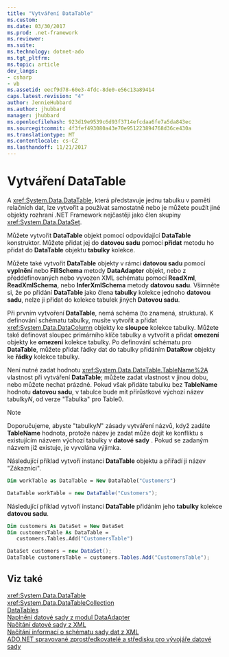 ```yaml
---
title: "Vytváření DataTable"
ms.custom: 
ms.date: 03/30/2017
ms.prod: .net-framework
ms.reviewer: 
ms.suite: 
ms.technology: dotnet-ado
ms.tgt_pltfrm: 
ms.topic: article
dev_langs:
- csharp
- vb
ms.assetid: eecf9d78-60e3-4fdc-8de0-e56c13a89414
caps.latest.revision: "4"
author: JennieHubbard
ms.author: jhubbard
manager: jhubbard
ms.openlocfilehash: 923d19e9539c6d93f3714efcdaa6fe7a5da843ec
ms.sourcegitcommit: 4f3fef493080a43e70e951223894768d36ce430a
ms.translationtype: MT
ms.contentlocale: cs-CZ
ms.lasthandoff: 11/21/2017
---
```

# <a name="creating-a-datatable"></a>Vytváření DataTable
A <xref:System.Data.DataTable>, která představuje jednu tabulku v paměti relačních dat, lze vytvořit a používat samostatně nebo je můžete použít jiné objekty rozhraní .NET Framework nejčastěji jako člen skupiny <xref:System.Data.DataSet>.  
  
 Můžete vytvořit **DataTable** objekt pomocí odpovídající **DataTable** konstruktor. Můžete přidat jej do **datovou sadu** pomocí **přidat** metodu ho přidat do **DataTable** objektu **tabulky** kolekce.  
  
 Můžete také vytvořit **DataTable** objekty v rámci **datovou sadu** pomocí **vyplnění** nebo **FillSchema** metody  **DataAdapter** objekt, nebo z předdefinovaných nebo vyvozen XML schématu pomocí **ReadXml**, **ReadXmlSchema**, nebo **InferXmlSchema** metody **datovou sadu**. Všimněte si, že po přidání **DataTable** jako člena **tabulky** kolekce jednoho **datovou sadu**, nelze ji přidat do kolekce tabulek jiných **Datovou sadu**.  
  
 Při prvním vytvoření **DataTable**, nemá schéma (to znamená, struktura). K definování schématu tabulky, musíte vytvořit a přidat <xref:System.Data.DataColumn> objekty ke **sloupce** kolekce tabulky. Můžete také definovat sloupec primárního klíče tabulky a vytvořit a přidat **omezení** objekty ke **omezení** kolekce tabulky. Po definování schématu pro **DataTable**, můžete přidat řádky dat do tabulky přidáním **DataRow** objekty ke **řádky** kolekce tabulky.  
  
 Není nutné zadat hodnotu <xref:System.Data.DataTable.TableName%2A> vlastnost při vytváření **DataTable**; můžete zadat vlastnost v jinou dobu, nebo můžete nechat prázdné. Pokud však přidáte tabulku bez **TableName** hodnotu **datovou sadu**, v tabulce bude mít přírůstkové výchozí název tabulky*N*, od verze "Tabulka" pro Table0.  
  
> [!NOTE]
>  Doporučujeme, abyste "tabulky*N*" zásady vytváření názvů, když zadáte **TableName** hodnota, protože název je zadat může dojít ke konfliktu s existujícím názvem výchozí tabulky v **datové sady** . Pokud se zadaným názvem již existuje, je vyvolána výjimka.  
  
 Následující příklad vytvoří instanci **DataTable** objektu a přiřadí ji název "Zákazníci".  
  
```vb  
Dim workTable as DataTable = New DataTable("Customers")  
```  
  
```csharp  
DataTable workTable = new DataTable("Customers");  
```  
  
 Následující příklad vytvoří instanci **DataTable** přidáním jeho **tabulky** kolekce **datovou sadu**.  
  
```vb  
Dim customers As DataSet = New DataSet  
Dim customersTable As DataTable = _  
   customers.Tables.Add("CustomersTable")  
```  
  
```csharp  
DataSet customers = new DataSet();  
DataTable customersTable = customers.Tables.Add("CustomersTable");  
```  
  
## <a name="see-also"></a>Viz také  
 <xref:System.Data.DataTable>  
 <xref:System.Data.DataTableCollection>  
 [DataTables](../../../../../docs/framework/data/adonet/dataset-datatable-dataview/datatables.md)  
 [Naplnění datové sady z modul DataAdapter](../../../../../docs/framework/data/adonet/populating-a-dataset-from-a-dataadapter.md)  
 [Načítání datové sady z XML](../../../../../docs/framework/data/adonet/dataset-datatable-dataview/loading-a-dataset-from-xml.md)  
 [Načítání informací o schématu sady dat z XML](../../../../../docs/framework/data/adonet/dataset-datatable-dataview/loading-dataset-schema-information-from-xml.md)  
 [ADO.NET spravované zprostředkovatelé a středisku pro vývojáře datové sady](http://go.microsoft.com/fwlink/?LinkId=217917)
